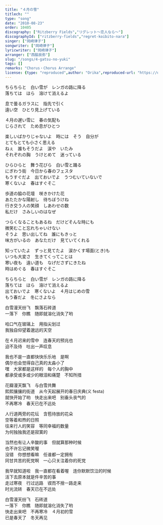 ```yaml
---
title: "４月の雪"
titlech: ""
type: "song"
date: "2010-08-23"
order: 10405
discography: ["Ritzberry Fields","リグレット～恋人なら～"]
discographyId: ["ritzberry-fields","regret-koibito-nara"]
singer: ["岡崎律子"]
songwriter: ["岡崎律子"]
lyricwriter: ["岡崎律子"]
arranger: ["西脇辰弥"]
slug: "/songs/4-gatsu-no-yuki"
tags: []
remarks: "Chorus・Chorus Arrange"
license: {type: "reproduced",author: "Orika",reproduced-url: "https://orikamushi.netlify.app/",reproduced-website: "織歌蟲網站"}
---
```


ちらちらと　白い雪が　レンガの路に降る   
落ちては　ほら　溶けて消えるよ   
  
息で曇るガラスに　指先で引く   
遠い空　ひとり見上げている   
  
４月の遅い雪に　春の気配も   
じらされて　ため息がひとつ   
  
楽しいばかりじゃないよ　時には　そう　自分が   
とてもとても小さく思える   
ねぇ　誰もそうだよ　涙や　いたみ   
それぞれの胸　うけとめて　迷っている   
  
ひらひらと　舞う花びら　白い雪と踊る   
にぎわう街　今日から春のフェスタ   
もうすぐだよ　出ておいでよ　うつむいていないで   
寒くないよ　春はすぐそこ   
  
歩道の脇の花壇　咲きかけた花   
あたたかな陽射し　待ちぼうけね   
行き交う人の笑顔　しあわせの数   
私だけ　さみしいのはなぜ   
  
つらくなることもあるね　だけどそんな時にも   
微笑むこと忘れちゃいけない   
そうよ　思い出してね　誰にもきっと   
味方がいるの　あなただけ　見ていてくれる   
  
知っていたよ　ずっと見てたよ　涙かくす場面(とき)も   
いつも大変さ　生きてくってことは   
寒い夜も　遠い道も　なげださずにきたね   
時はめぐる　春はすぐそこ   
  
ちらちらと　白い雪が　レンガの路に降る   
落ちては　ほら　溶けて消えるよ   
出ておいでよ　寒くないよ　４月はじめの雪   
もう春だよ　冬にさよなら  

<!-- 翻译 -->

白雪漫天纷飞　飘落石砖道   
一落下　你瞧　随即就溶化消失了哟   
  
哈口气在玻璃上　用指尖划过   
我独自仰望着邈远的天空   
  
在４月迟来的雪中　连春天的预兆也   
迫不及待　吐出一声叹息   
  
我也不是一直都快快乐乐地　是啊   
偶尔也会觉得自己真的太淼小了   
嘿　大家都是这样的　每个人的胸中   
都承受或多或少的眼泪和痛楚　不知所措   
  
花瓣漫天飘飞　与白雪共舞   
熙熙攘攘的街道　从今天起展开的春日庆典(义 festa)   
就快开始了哟　快走出来吧　别垂头丧气的   
不再寒冷　春天已在不远处   
  
人行道两旁的花坛　含苞待放的花朵   
空等着和煦的日照   
往来行人的笑容　等同幸福的数量   
为何独独我还是寂寞的   
  
当然也有让人辛酸的事　但就算那种时候   
也不许忘记微笑喔   
没错　你想想看嘛　任谁都一定拥有   
同甘共苦的死党啊　一心只关注着你的死党   
  
我早就知道啦　我一直都在看着喔　连你默默饮泣的时候   
活下去原本就是件辛苦的事   
走过寒夜　行过远路　锲而不捨一路走来   
时光流转　春天已在不远处   
  
白雪漫天纷飞　石砖道   
一落下　你瞧　随即就溶化消失了哟   
快走出来吧　不再寒冷　４月初的雪   
已是春天了　冬天再见
